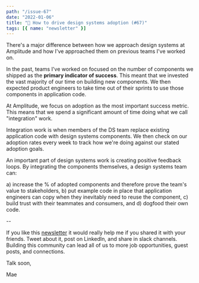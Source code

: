 ```yaml
---
path: "/issue-67"
date: "2022-01-06"
title: "🔨 How to drive design systems adoption (#67)"
tags: [{ name: "newsletter" }]
---
```


There's a major difference between how we approach design systems at Amplitude and how I've approached them on previous teams I've worked on.

In the past, teams I've worked on focused on the number of components we shipped as the **primary indicator of success**. This meant that we invested the vast majority of our time on building new components. We then expected product engineers to take time out of their sprints to use those components in application code.

At Amplitude, we focus on adoption as the most important success metric. This means that we spend a significant amount of time doing what we call "integration" work.

Integration work is when members of the DS team replace existing application code with design systems components. We then check on our adoption rates every week to track how we're doing against our stated adoption goals.

An important part of design systems work is creating positive feedback loops. By integrating the components themselves, a design systems team can:

a) increase the % of adopted components and therefore prove the team's value to stakeholders,
b) put example code in place that application engineers can copy when they inevitably need to reuse the component,
c) build trust with their teammates and consumers, and
d) dogfood their own code.

--

If you like this [newsletter](https://maecapozzi.com/newsletter/) it would really help me if you shared it with your friends. Tweet about it, post on LinkedIn, and share in slack channels. Building this community can lead all of us to more job opportunities, guest posts, and connections.

Talk soon,

Mae
